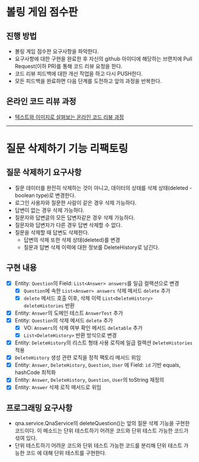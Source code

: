 # 볼링 게임 점수판

## 진행 방법

* 볼링 게임 점수판 요구사항을 파악한다.
* 요구사항에 대한 구현을 완료한 후 자신의 github 아이디에 해당하는 브랜치에 Pull Request(이하 PR)를 통해 코드 리뷰 요청을 한다.
* 코드 리뷰 피드백에 대한 개선 작업을 하고 다시 PUSH한다.
* 모든 피드백을 완료하면 다음 단계를 도전하고 앞의 과정을 반복한다.

## 온라인 코드 리뷰 과정

* [텍스트와 이미지로 살펴보는 온라인 코드 리뷰 과정](https://github.com/next-step/nextstep-docs/tree/master/codereview)

* * *

# 질문 삭제하기 기능 리팩토링

## 질문 삭제하기 요구사항

* 질문 데이터를 완전히 삭제하는 것이 아니고, 데이터의 상태를 삭제 상태(deleted - boolean type)로 변경한다.
* 로그인 사용자와 질문한 사람이 같은 경우 삭제 가능하다.
* 답변이 없는 경우 삭제 가능하다.
* 질문자와 답변글의 모든 답변자같은 경우 삭제 가능하다.
* 질문자와 답변자가 다른 경우 답변 삭제할 수 없다.
* 질문을 삭제할 때 답변도 삭제한다.
    * 답변의 삭제 또한 삭제 상태(deleted)를 변경
    * 질문과 답변 삭제 이력에 대한 정보를 DeleteHistory로 남긴다.

## 구현 내용

* [X] Entity: `Question`의 Field: `List<Answer> answers`를 일급 컬랙션으로 변경
    * [X] `Question`에 속한 `List<Answer> answers` 삭제 메서드 `delete` 추가
    * [X] `delete` 메서드 호출 이후, 삭제 이력 `List<DeleteHistory> deleteHistories` 반환
* [X] Entity: `Answer`의 도메인 테스트 `AnswerTest` 추가
* [X] Entity: `Question`의 삭제 메서드 `delete` 추가
    * [X] VO: `Answers`의 삭제 여부 확인 메서드 `deletable` 추가
    * [X] `List<DeleteHistory>` 반환 방식으로 변경
* [X] Entity: `DeleteHistory`의 리스트 형태 사용 로직에 일급 컬렉션 `DeleteHistories` 적용
* [X] `DeleteHistory` 생성 관련 로직을 정적 팩토리 메서드 위임
* [X] Entity: `Answer`, `DeleteHistory`, `Question`, `User` 에 Field: `id` 기반 equals, hashCode 최적화
* [X] Entity: `Answer`, `DeleteHistory`, `Question`, `User`의 toString 재정의
* [X] Entity: `Answer` 삭제 로직 메서드로 위임

## 프로그래밍 요구사항

- qna.service.QnaService의 deleteQuestion()는 앞의 질문 삭제 기능을 구현한 코드이다. 이 메소드는 단위 테스트하기 어려운 코드와 단위 테스트 가능한 코드가 섞여 있다.
- 단위 테스트하기 어려운 코드와 단위 테스트 가능한 코드를 분리해 단위 테스트 가능한 코드 에 대해 단위 테스트를 구현한다.
